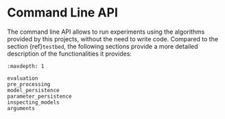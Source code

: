 # Command Line API

The command line API allows to run experiments using the algorithms provided by this projects, without the need to write code. Compared to the section {ref}`testbed`, the following sections provide a more detailed description of the functionalities it provides:

```{toctree}
:maxdepth: 1

evaluation
pre_processing
model_persistence
parameter_persistence
inspecting_models
arguments
```
